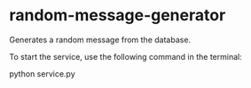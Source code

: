 # random-message-generator
Generates a random message from the database.

To start the service, use the following command in the terminal:

python service.py